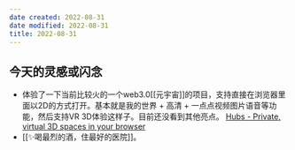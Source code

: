 ```yaml
---
date created: 2022-08-31
date modified: 2022-08-31
title: 2022-08-31
---
```


## 今天的灵感或闪念

- 体验了一下当前比较火的一个web3.0[[元宇宙]]的项目，支持直接在浏览器里面以2D的方式打开。基本就是我的世界 + 高清 + 一点点视频图片语音等功能，然后支持VR 3D体验这样子。目前还没看到其他亮点。 [Hubs - Private, virtual 3D spaces in your browser](https://hubs.mozilla.com/)
- [[✨喝最烈的酒，住最好的医院]]。
